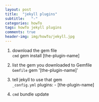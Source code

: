 ```yaml
---
layout: post
title:  "jekyll plugins"
subtitle:   "-"
categories: howTo
tags: howTo jekyll plugins
comments: true
header-img: img/howTo/jekyll.jpg
---
```


1. download the gem file  
`cmd` gem install [the-plugin-name]

2. list the gem you downloaded to Gemfile  
`Gemfile` gem '[the-plugin-name]'

3. tell jekyll to use that gem  
`_config.yml` plugins:
                - [the-plugin-name]

4. `cmd` bundle update
